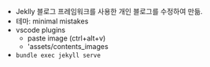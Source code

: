 - Jeklly 블로그 프레임워크를 사용한 개인 블로그를 수정하여
만듦. 
- 테마: minimal mistakes 
- vscode plugins
    - paste image (ctrl+alt+v)
    - 'assets/contents_images
- `bundle exec jekyll serve`
